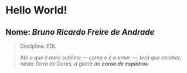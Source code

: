 # Hello World!
## Nome: _Bruno Ricardo Freire de Andrade_

> Disciplina: EDL

> _Até o que é mais sublime — como o é o amor —, terá que receber, nesta Terra de Dores, a glória da **coroa de espinhos**._
